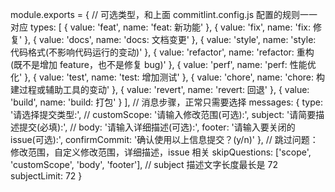 module.exports = {
// 可选类型，和上面 commitlint.config.js 配置的规则一一对应
types: [
{ value: 'feat', name: 'feat: 新功能' },
{ value: 'fix', name: 'fix: 修复' },
{ value: 'docs', name: 'docs: 文档变更' },
{ value: 'style', name: 'style: 代码格式(不影响代码运行的变动)' },
{ value: 'refactor', name: 'refactor: 重构(既不是增加 feature，也不是修复 bug)' },
{ value: 'perf', name: 'perf: 性能优化' },
{ value: 'test', name: 'test: 增加测试' },
{ value: 'chore', name: 'chore: 构建过程或辅助工具的变动' },
{ value: 'revert', name: 'revert: 回退' },
{ value: 'build', name: 'build: 打包' }
], // 消息步骤，正常只需要选择
messages: {
type: '请选择提交类型:', // customScope: '请输入修改范围(可选):',
subject: '请简要描述提交(必填):', // body: '请输入详细描述(可选):',
footer: '请输入要关闭的 issue(可选):',
confirmCommit: '确认使用以上信息提交？(y/n)'
}, // 跳过问题：修改范围，自定义修改范围，详细描述，issue 相关
skipQuestions: ['scope', 'customScope', 'body', 'footer'], // subject 描述文字长度最长是 72
subjectLimit: 72
}
